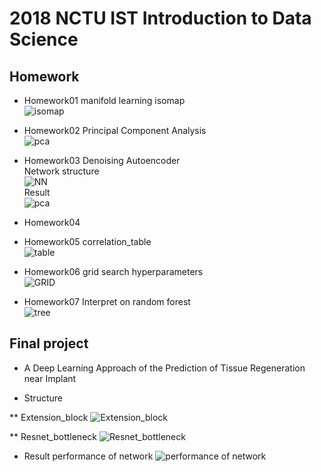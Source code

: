 # 2018 NCTU IST Introduction to Data Science

## Homework
* Homework01
manifold learning isomap  
![isomap](https://github.com/acctouhou/Introduction-to-Data-Science/blob/master/HW1/isomap.PNG)  

* Homework02
Principal Component Analysis  
![pca](https://github.com/acctouhou/Introduction-to-Data-Science/blob/master/HW2/pca.PNG)  


* Homework03
Denoising Autoencoder  
Network structure  
![NN](https://github.com/acctouhou/Introduction-to-Data-Science/blob/master/HW3/ae.PNG)  
Result  
![pca](https://github.com/acctouhou/Introduction-to-Data-Science/blob/master/HW3/denoise.PNG)  

* Homework04

* Homework05
correlation_table  
![table](https://github.com/acctouhou/Introduction-to-Data-Science/blob/master/HW5/correlation_table.PNG)  

* Homework06
grid search hyperparameters  
![GRID](https://github.com/acctouhou/Introduction-to-Data-Science/blob/master/HW6/svm_gridsearch.PNG)  

* Homework07
Interpret on random forest  
![tree](https://github.com/acctouhou/Introduction-to-Data-Science/blob/master/HW7/tree_feature.PNG)  

## Final project
* A Deep Learning Approach of the Prediction of Tissue Regeneration near Implant

* Structure  

** Extension_block
![Extension_block](https://github.com/acctouhou/Introduction-to-Data-Science/blob/master/Final%20project/extension_block.png)


** Resnet_bottleneck
![Resnet_bottleneck](https://github.com/acctouhou/Introduction-to-Data-Science/blob/master/Final%20project/resnet%20bottleneck.png)



* Result 
performance of network
![performance of network](https://github.com/acctouhou/Introduction-to-Data-Science/blob/master/Final%20project/scatterplot.PNG)


